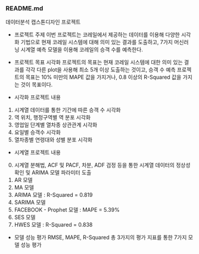 ### README.md

데이터분석 캡스톤디자인 프로젝트

- 프로젝트 주제
 이번 프로젝트는 코레일에서 제공하는 데이터를 이용해 다양한 시각화 기법으로 현재 코레일 시스템에 대해 의미 있는 결과를 도출하고, 7가지 머신러닝 시계열 예측 모델을 이용해 코레일의 승객 수를 예측한다.

- 프로젝트 목표
 시각화 프로젝트의 목표는 현재 코레일 시스템에 대한 의미 있는 결과를 각각 다른 plot을 사용해 최소 5개 이상 도출하는 것이고, 승객 수 예측 프로젝트의 목표는 10% 미만의 MAPE 값을 가지거나, 0.8 이상의 R-Squared 값을 가지는 것이 목표이다.
 
 - 시각화 프로젝트 내용
1) 시계열 데이터를 통한 기간에 따른 승객 수 시각화
2) 역 위치, 행정구역별 역 분포 시각화
3) 영업일 단계별 열차종 상관관계 시각화
4) 요일별 승객수 시각화
5) 열차종별 연령대와 성별 분포 시각화

- 시계열 프로젝트 내용
0) 시계열 분해법, ACF 및 PACF, 차분, ADF 검정 등을 통한 시계열 데이터의 정상성 확인 및 ARIMA 모델 파라미터 도출
1) AR 모델
2) MA 모델
3) ARIMA 모델 : R-Squared = 0.819
4) SARIMA 모델
5) FACEBOOK - Prophet 모델 : MAPE = 5.39%
6) SES 모델
7) HWES 모델 : R-Squared = 0.838

- 모델 성능 평가
 RMSE, MAPE, R-Squared 총 3가지의 평가 지표를 통한 7가지 모델 성능 평가
  
